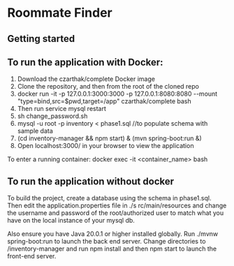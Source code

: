 # Roommate Finder

## Getting started

## To run the application with Docker:

1. Download the czarthak/complete Docker image
2. Clone the repository, and then from the root of the cloned repo
2. docker run -it -p 127.0.0.1:3000:3000 -p 127.0.0.1:8080:8080 --mount "type=bind,src=$pwd,target=/app" czarthak/complete bash
3. Then run service mysql restart 
4. sh change_password.sh
5. mysql -u root -p inventory < phase1.sql //to populate schema with sample data
6. (cd inventory-manager && npm start) & (mvn spring-boot:run &)
7. Open localhost:3000/ in your browser to view the application

To enter a running container:
docker exec -it <container_name> bash



## To run the application without docker 
To build the project, create a database using the schema in phase1.sql. Then edit the application.properties file in ./s rc/main/resources and change the username and password of the root/authorized user to match what you have on the local instance of your mysql db.

Also ensure you have Java 20.0.1 or higher installed globally. Run ./mvnw spring-boot:run to launch the back end server. 
Change directories to /inventory-manager and run npm install and then npm start to launch the front-end server. 